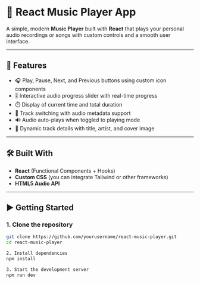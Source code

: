 # 🎵 React Music Player App

A simple, modern **Music Player** built with **React** that plays your personal audio recordings or songs with custom controls and a smooth user interface.

---

## 🚀 Features

- 🎧 Play, Pause, Next, and Previous buttons using custom icon components
- 🎚️ Interactive audio progress slider with real-time progress
- ⏱️ Display of current time and total duration
- 🔄 Track switching with audio metadata support
- 🔊 Audio auto-plays when toggled to playing mode
- 📀 Dynamic track details with title, artist, and cover image

---

## 🛠️ Built With

- **React** (Functional Components + Hooks)
- **Custom CSS** (you can integrate Tailwind or other frameworks)
- **HTML5 Audio API**

---


## ▶️ Getting Started

### 1. Clone the repository
```bash
git clone https://github.com/yourusername/react-music-player.git
cd react-music-player

2. Install dependencies
npm install

3. Start the development server
npm run dev





